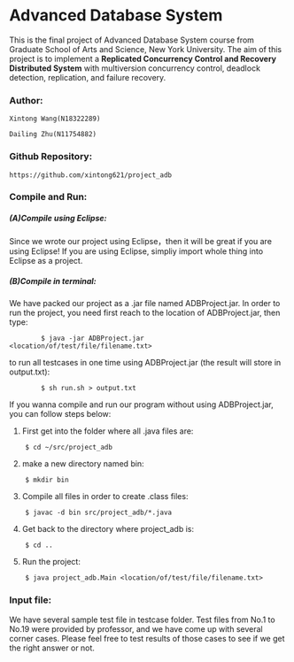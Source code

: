 # Advanced Database System

This is the final project of Advanced Database System course from Graduate School of Arts and Science, New York University. The aim of this project is to implement a **Replicated Concurrency Control and Recovery Distributed System** with multiversion concurrency control, deadlock detection, replication, and failure recovery.

### **Author:**

    Xintong Wang(N18322289)
  
    Dailing Zhu(N11754882)
  


### **Github Repository:** 
    https://github.com/xintong621/project_adb




### **Compile and Run:**

##### (A)Compile using Eclipse:

Since we wrote our project using Eclipse，then it will be great if you are using Eclipse!
If you are using Eclipse, simpliy import whole thing into Eclipse as a project.

##### (B)Compile in terminal:
We have packed our project as a .jar file named ADBProject.jar. In order to run the project, you need first reach to the location of ADBProject.jar, then type:
```
        $ java -jar ADBProject.jar <location/of/test/file/filename.txt>
```
to run all testcases in one time using ADBProject.jar (the result will store in output.txt):
```
        $ sh run.sh > output.txt
```
If you wanna compile and run our program without using ADBProject.jar, you can follow steps below:
1. First get into the folder where all .java files are:
```
	$ cd ~/src/project_adb
```
2. make a new directory named bin:
```
	$ mkdir bin
```
3. Compile all files in order to create .class files:
```
	$ javac -d bin src/project_adb/*.java 
```
4. Get back to the directory where project_adb is:
```
	$ cd ..
```
5. Run the project:
```
	$ java project_adb.Main <location/of/test/file/filename.txt>
```




### **Input file:**

We have several sample test file in testcase folder. Test files from No.1 to No.19 were provided by professor, and we have come up with several corner cases. Please feel free to test results of those cases to see if we get the right answer or not. 
